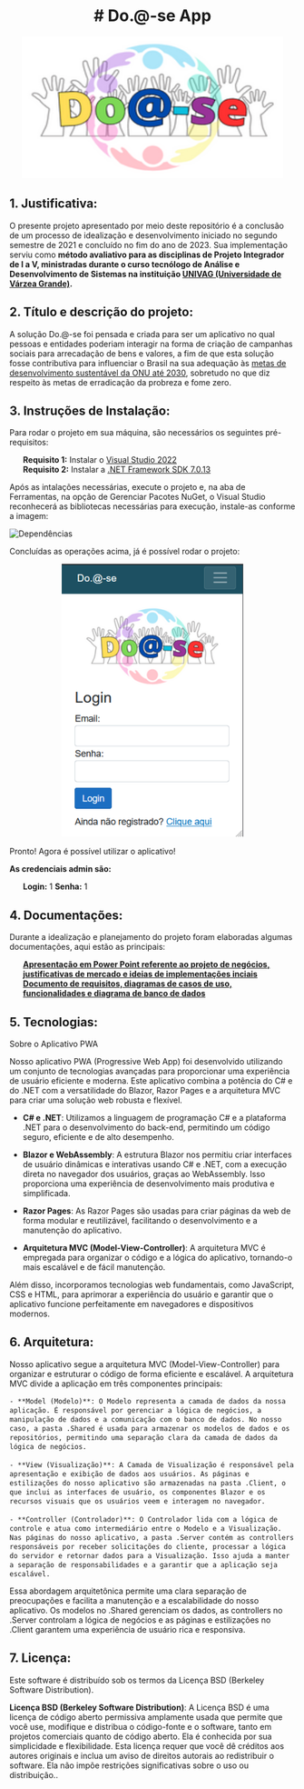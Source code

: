 <h1 align="center"> # Do.@-se App </h1>

<p align="center">
  <img width="460" height="250" src="./Imagens/doase.png">
</p>

<h2>1. Justificativa:</h2>

<p>
O presente projeto apresentado por meio deste repositório é a conclusão de um processo de idealização e desenvolvimento iniciado no segundo semestre de 2021 e concluído no fim do ano de 2023. Sua implementação serviu como <strong>método avaliativo para as disciplinas de Projeto Integrador de I a V, ministradas durante o curso tecnólogo de Análise e Desenvolvimento de Sistemas na instituição <a href="https://www.univag.com.br/curso/27/analise-e-desenvolvimento-de-sistemas/">UNIVAG (Universidade de Várzea Grande)</a>.</strong>
</p>

<h2>2. Título e descrição do projeto:</h2>

<p>
A solução Do.@-se foi pensada e criada para ser um aplicativo no qual pessoas e entidades poderiam interagir na forma de criação de campanhas sociais para arrecadação de bens e valores, a fim de que esta solução fosse contributiva para influenciar o Brasil na sua adequação às <a href="https://brasil.un.org/pt-br/sdgs" target="_blank">metas de desenvolvimento sustentável da ONU até 2030</a>, sobretudo no que diz respeito às metas de erradicação da probreza e fome zero.
</p>

<h2>3. Instruções de Instalação:</h2>

<p>
Para rodar o projeto em sua máquina, são necessários os seguintes pré-requisitos:
  
<ul>
    <li style="display: inline-block;">
        <strong>Requisito 1:</strong> Instalar o <a href="https://visualstudio.microsoft.com/pt-br/downloads/">Visual Studio 2022</a>
    </li>
     <li style="display: inline-block;">
        <strong>Requisito 2:</strong> Instalar a <a href="https://dotnet.microsoft.com/pt-br/download/dotnet/7.0">.NET Framework SDK 7.0.13 </a>
    </li>
</ul>

<p> Após as intalações necessárias, execute o projeto e, na aba de Ferramentas, na opção de Gerenciar Pacotes NuGet, o Visual Studio reconhecerá as bibliotecas necessárias para execução, instale-as conforme a imagem: </p>

![Dependências](./Imagens/Dependências.png)

<p> Concluídas as operações acima, já é possível rodar o projeto: </p>

<p align="center">
  <img width="320" height="480" src="./Imagens/Inicial.png" height= 100>
</p>

<p>Pronto! Agora é possível utilizar o aplicativo!</p>

<p><strong>As credenciais admin são:</strong></p>

<ul>
    <li style="display: inline-block;">
        <strong>Login:</strong> 1</a>
    </li>
     <li style="display: inline-block;">
        <strong>Senha:</strong> 1</a>
    </li>
</ul>

<h2>4. Documentações:</h2>

<p>Durante a idealização e planejamento do projeto foram elaboradas algumas documentações, aqui estão as principais: </p>

<ul>
    <li style="display: inline-block;">
        <strong><a href="https://www.dropbox.com/scl/fi/7zxchk2pype6ugh30idq3/Apresenta-o-30.11.pptx?rlkey=2x01irnkmydr276gg3rp1w4w1&dl=0">Apresentação em Power Point referente ao projeto de negócios, justificativas de mercado e ideias de implementações inciais</a></strong>
    </li>
      <li style="display: inline-block;">
        <strong><a href="https://www.dropbox.com/scl/fi/kd5i8a5c8063tnl0pqsf3/Documentacao_Doase_Projeto_V-1.pdf?rlkey=kochxxs4xaxevpk784le1pgf7&dl=0">Documento de requisitos, diagramas de casos de uso, funcionalidades e diagrama de banco de dados</a></strong>
    </li>
</ul>

<h2>5. Tecnologias: </h2>
<p>
Sobre o Aplicativo PWA

Nosso aplicativo PWA (Progressive Web App) foi desenvolvido utilizando um conjunto de tecnologias avançadas para proporcionar uma experiência de usuário eficiente e moderna. Este aplicativo combina a potência do C# e do .NET com a versatilidade do Blazor, Razor Pages e a arquitetura MVC para criar uma solução web robusta e flexível.

- **C# e .NET**: Utilizamos a linguagem de programação C# e a plataforma .NET para o desenvolvimento do back-end, permitindo um código seguro, eficiente e de alto desempenho.

- **Blazor e WebAssembly**: A estrutura Blazor nos permitiu criar interfaces de usuário dinâmicas e interativas usando C# e .NET, com a execução direta no navegador dos usuários, graças ao WebAssembly. Isso proporciona uma experiência de desenvolvimento mais produtiva e simplificada.

- **Razor Pages**: As Razor Pages são usadas para criar páginas da web de forma modular e reutilizável, facilitando o desenvolvimento e a manutenção do aplicativo.

- **Arquitetura MVC (Model-View-Controller)**: A arquitetura MVC é empregada para organizar o código e a lógica do aplicativo, tornando-o mais escalável e de fácil manutenção.

Além disso, incorporamos tecnologias web fundamentais, como JavaScript, CSS e HTML, para aprimorar a experiência do usuário e garantir que o aplicativo funcione perfeitamente em navegadores e dispositivos modernos.

</p>

<h2>6. Arquitetura: </h2>
<p>
  Nosso aplicativo segue a arquitetura MVC (Model-View-Controller) para organizar e estruturar o código de forma eficiente e escalável. A arquitetura MVC divide a aplicação em três componentes principais:

    - **Model (Modelo)**: O Modelo representa a camada de dados da nossa aplicação. É responsável por gerenciar a lógica de negócios, a manipulação de dados e a comunicação com o banco de dados. No nosso caso, a pasta .Shared é usada para armazenar os modelos de dados e os repositórios, permitindo uma separação clara da camada de dados da lógica de negócios.

    - **View (Visualização)**: A Camada de Visualização é responsável pela apresentação e exibição de dados aos usuários. As páginas e estilizações do nosso aplicativo são armazenadas na pasta .Client, o que inclui as interfaces de usuário, os componentes Blazor e os recursos visuais que os usuários veem e interagem no navegador.

    - **Controller (Controlador)**: O Controlador lida com a lógica de controle e atua como intermediário entre o Modelo e a Visualização. Nas páginas do nosso aplicativo, a pasta .Server contém as controllers responsáveis por receber solicitações do cliente, processar a lógica do servidor e retornar dados para a Visualização. Isso ajuda a manter a separação de responsabilidades e a garantir que a aplicação seja escalável.

Essa abordagem arquitetônica permite uma clara separação de preocupações e facilita a manutenção e a escalabilidade do nosso aplicativo. Os modelos no .Shared gerenciam os dados, as controllers no .Server controlam a lógica de negócios e as páginas e estilizações no .Client garantem uma experiência de usuário rica e responsiva.

</p>

<h2>7. Licença: </h2>
<p> 
Este software é distribuído sob os termos da Licença BSD (Berkeley Software Distribution).

**Licença BSD (Berkeley Software Distribution)**: A Licença BSD é uma licença de código aberto permissiva amplamente usada que permite que você use, modifique e distribua o código-fonte e o software, tanto em projetos comerciais quanto de código aberto. Ela é conhecida por sua simplicidade e flexibilidade. Esta licença requer que você dê créditos aos autores originais e inclua um aviso de direitos autorais ao redistribuir o software. Ela não impõe restrições significativas sobre o uso ou distribuição..
</p>



  
  
